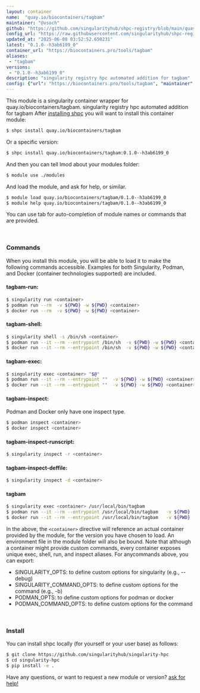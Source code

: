 ```yaml
---
layout: container
name:  "quay.io/biocontainers/tagbam"
maintainer: "@vsoch"
github: "https://github.com/singularityhub/shpc-registry/blob/main/quay.io/biocontainers/tagbam/container.yaml"
config_url: "https://raw.githubusercontent.com/singularityhub/shpc-registry/main/quay.io/biocontainers/tagbam/container.yaml"
updated_at: "2025-06-08 03:52:52.650231"
latest: "0.1.0--h3ab6199_0"
container_url: "https://biocontainers.pro/tools/tagbam"
aliases:
 - "tagbam"
versions:
 - "0.1.0--h3ab6199_0"
description: "singularity registry hpc automated addition for tagbam"
config: {"url": "https://biocontainers.pro/tools/tagbam", "maintainer": "@vsoch", "description": "singularity registry hpc automated addition for tagbam", "latest": {"0.1.0--h3ab6199_0": "sha256:fc10ccbff69b190131a0be466fd586e652e4bc2a23f167e089bcebf8268a2d0a"}, "tags": {"0.1.0--h3ab6199_0": "sha256:fc10ccbff69b190131a0be466fd586e652e4bc2a23f167e089bcebf8268a2d0a"}, "docker": "quay.io/biocontainers/tagbam", "aliases": {"tagbam": "/usr/local/bin/tagbam"}}
---
```


This module is a singularity container wrapper for quay.io/biocontainers/tagbam.
singularity registry hpc automated addition for tagbam
After [installing shpc](#install) you will want to install this container module:


```bash
$ shpc install quay.io/biocontainers/tagbam
```

Or a specific version:

```bash
$ shpc install quay.io/biocontainers/tagbam:0.1.0--h3ab6199_0
```

And then you can tell lmod about your modules folder:

```bash
$ module use ./modules
```

And load the module, and ask for help, or similar.

```bash
$ module load quay.io/biocontainers/tagbam/0.1.0--h3ab6199_0
$ module help quay.io/biocontainers/tagbam/0.1.0--h3ab6199_0
```

You can use tab for auto-completion of module names or commands that are provided.

<br>

### Commands

When you install this module, you will be able to load it to make the following commands accessible.
Examples for both Singularity, Podman, and Docker (container technologies supported) are included.

#### tagbam-run:

```bash
$ singularity run <container>
$ podman run --rm  -v ${PWD} -w ${PWD} <container>
$ docker run --rm  -v ${PWD} -w ${PWD} <container>
```

#### tagbam-shell:

```bash
$ singularity shell -s /bin/sh <container>
$ podman run --it --rm --entrypoint /bin/sh  -v ${PWD} -w ${PWD} <container>
$ docker run --it --rm --entrypoint /bin/sh  -v ${PWD} -w ${PWD} <container>
```

#### tagbam-exec:

```bash
$ singularity exec <container> "$@"
$ podman run --it --rm --entrypoint ""  -v ${PWD} -w ${PWD} <container> "$@"
$ docker run --it --rm --entrypoint ""  -v ${PWD} -w ${PWD} <container> "$@"
```

#### tagbam-inspect:

Podman and Docker only have one inspect type.

```bash
$ podman inspect <container>
$ docker inspect <container>
```

#### tagbam-inspect-runscript:

```bash
$ singularity inspect -r <container>
```

#### tagbam-inspect-deffile:

```bash
$ singularity inspect -d <container>
```


#### tagbam

```bash
$ singularity exec <container> /usr/local/bin/tagbam
$ podman run --it --rm --entrypoint /usr/local/bin/tagbam   -v ${PWD} -w ${PWD} <container> -c " $@"
$ docker run --it --rm --entrypoint /usr/local/bin/tagbam   -v ${PWD} -w ${PWD} <container> -c " $@"
```



In the above, the `<container>` directive will reference an actual container provided
by the module, for the version you have chosen to load. An environment file in the
module folder will also be bound. Note that although a container
might provide custom commands, every container exposes unique exec, shell, run, and
inspect aliases. For anycommands above, you can export:

 - SINGULARITY_OPTS: to define custom options for singularity (e.g., --debug)
 - SINGULARITY_COMMAND_OPTS: to define custom options for the command (e.g., -b)
 - PODMAN_OPTS: to define custom options for podman or docker
 - PODMAN_COMMAND_OPTS: to define custom options for the command

<br>

### Install

You can install shpc locally (for yourself or your user base) as follows:

```bash
$ git clone https://github.com/singularityhub/singularity-hpc
$ cd singularity-hpc
$ pip install -e .
```

Have any questions, or want to request a new module or version? [ask for help!](https://github.com/singularityhub/singularity-hpc/issues)